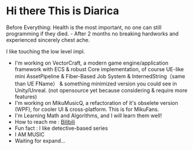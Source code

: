 # Hi there This is Diarica

Before Everything:
Health is the most important, no one can still programming if they died. - After 2 months no breaking hardworks and experienced sincerely chest ache.

I like touching the low level impl. 

- I'm working on VectorCraft, a modern game engine/application framework with ECS & robust Core implementation, of course UE-like mini AssetPipeline & Fiber-Based Job System & InternedString（same than UE FName） & something minimized version you could see in Unity/Unreal. 
(not opensource yet because considering & require more features)
- I'm working on MikuMusicQ, a refactoration of it's obselete version (WPF), for cooler UI & cross-platform. This is for MikuFans.
- I'm Learning Math and Algorithms, and I will learn them well!
- How to reach me : [Bilibili](https://space.bilibili.com/1268661715?spm_id_from=333.1296.0.0)
- Fun fact : I like detective-based series
- I AM MUSIC
- Waiting for expand...
